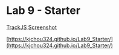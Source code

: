 # Lab 9 - Starter

[TrackJS Screenshot](./TrackJS_Dashboard.png)

[https://kjchou324.github.io/Lab9_Starter/](https://kjchou324.github.io/Lab9_Starter/)
